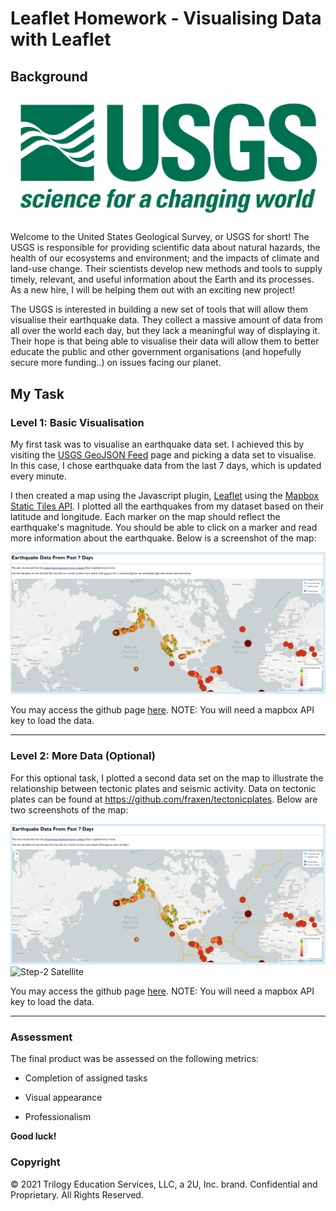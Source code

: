 # Leaflet Homework - Visualising Data with Leaflet

## Background

![1-Logo](Images/1-Logo.png)

Welcome to the United States Geological Survey, or USGS for short! The USGS is responsible for providing scientific data about natural hazards, the health of our ecosystems and environment; and the impacts of climate and land-use change. Their scientists develop new methods and tools to supply timely, relevant, and useful information about the Earth and its processes. As a new hire, I will be helping them out with an exciting new project!

The USGS is interested in building a new set of tools that will allow them visualise their earthquake data. They collect a massive amount of data from all over the world each day, but they lack a meaningful way of displaying it. Their hope is that being able to visualise their data will allow them to better educate the public and other government organisations (and hopefully secure more funding..) on issues facing our planet.

## My Task

### Level 1: Basic Visualisation

My first task was to visualise an earthquake data set. I achieved this by visiting the [USGS GeoJSON Feed](http://earthquake.usgs.gov/earthquakes/feed/v1.0/geojson.php) page and picking a data set to visualise. In this case, I chose earthquake data from the last 7 days, which is updated every minute.

I then created a map using the Javascript plugin, [Leaflet](https://leafletjs.com/) using the [Mapbox Static Tiles API](https://docs.mapbox.com/api/maps/static-tiles/). I plotted all the earthquakes from my dataset based on their latitude and longitude. Each marker on the map should reflect the earthquake's magnitude. You should be able to click on a marker and read more information about the earthquake. Below is a screenshot of the map:

![2-BasicMap](Images/Step-1.png)

You may access the github page [here](https://sarahcasauria.github.io/leaflet-challenge/Step-1/index.html). NOTE: You will need a mapbox API key to load the data.
- - -

### Level 2: More Data (Optional)

For this optional task, I plotted a second data set on the map to illustrate the relationship between tectonic plates and seismic activity. Data on tectonic plates can be found at <https://github.com/fraxen/tectonicplates>. Below are two screenshots of the map:

![Step-2 Greyscale](Images/Step-2.png)
![Step-2 Satellite](Images/Step-2_satellie.png)

You may access the github page [here](https://sarahcasauria.github.io/leaflet-challenge/Step-2/index.html). NOTE: You will need a mapbox API key to load the data.
- - -

### Assessment

The final product was be assessed on the following metrics:

* Completion of assigned tasks

* Visual appearance

* Professionalism

**Good luck!**

### Copyright

© 2021 Trilogy Education Services, LLC, a 2U, Inc. brand. Confidential and Proprietary. All Rights Reserved.

